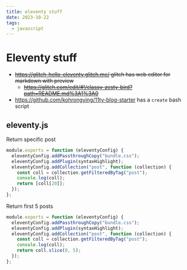 ```yaml
---
title: eleventy stuff
date: 2023-10-22
tags:
  - javascript
---
```


# Eleventy stuff

- ~~<https://glitch-hello-eleventy.glitch.me/> glitch has web editor for markdown with preview~~
  - ~~<https://glitch.com/edit/#!/classy-zesty-bird?path=README.md%3A1%3A0>~~
-  <https://github.com/kohrongying/11ty-blog-starter> has a `create` bash script

## eleventy.js

Return specific post

```js
module.exports = function (eleventyConfig) {
  eleventyConfig.addPassthroughCopy("bundle.css");
  eleventyConfig.addPlugin(syntaxHighlight);
  eleventyConfig.addCollection("post", function (collection) {
    const coll = collection.getFilteredByTag("post");
    console.log(coll);
    return [coll[20]];
  });
};
```

Return first 5 posts
```js
module.exports = function (eleventyConfig) {
  eleventyConfig.addPassthroughCopy("bundle.css");
  eleventyConfig.addPlugin(syntaxHighlight);
  eleventyConfig.addCollection("post", function (collection) {
    const coll = collection.getFilteredByTag("post");
    console.log(coll);
    return coll.slice(0, 5);
  });
};
```
